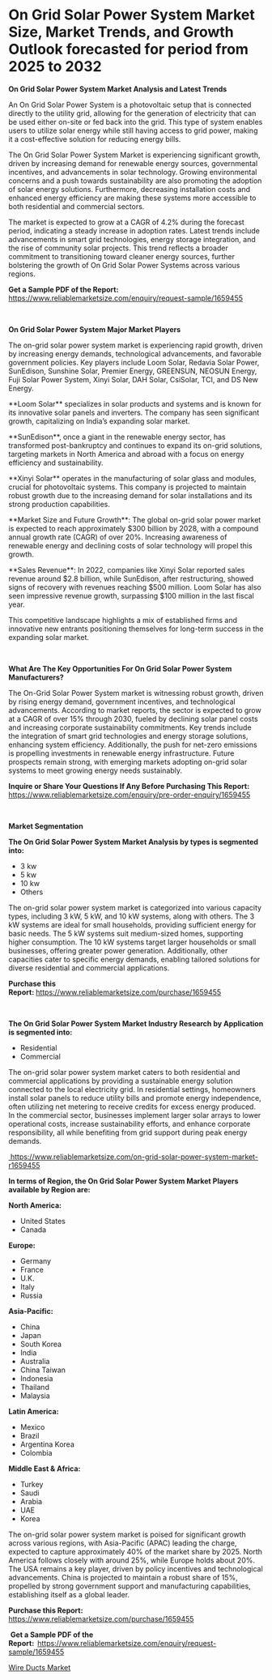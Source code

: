 <p><h1>On Grid Solar Power System Market Size, Market Trends, and Growth Outlook forecasted for period from 2025 to 2032</h1></p><p><strong>On Grid Solar Power System Market Analysis and Latest Trends</strong></p>
<p><p>An On Grid Solar Power System is a photovoltaic setup that is connected directly to the utility grid, allowing for the generation of electricity that can be used either on-site or fed back into the grid. This type of system enables users to utilize solar energy while still having access to grid power, making it a cost-effective solution for reducing energy bills. </p><p>The On Grid Solar Power System Market is experiencing significant growth, driven by increasing demand for renewable energy sources, governmental incentives, and advancements in solar technology. Growing environmental concerns and a push towards sustainability are also promoting the adoption of solar energy solutions. Furthermore, decreasing installation costs and enhanced energy efficiency are making these systems more accessible to both residential and commercial sectors.</p><p>The market is expected to grow at a CAGR of 4.2% during the forecast period, indicating a steady increase in adoption rates. Latest trends include advancements in smart grid technologies, energy storage integration, and the rise of community solar projects. This trend reflects a broader commitment to transitioning toward cleaner energy sources, further bolstering the growth of On Grid Solar Power Systems across various regions.</p></p>
<p><strong>Get a Sample PDF of the Report:&nbsp;</strong> <a href="https://www.reliablemarketsize.com/enquiry/request-sample/1659455?utm_campaign=2626&utm_medium=2&utm_source=Github&utm_content=ia&utm_term=07042025&utm_id=on-grid-solar-power-system">https://www.reliablemarketsize.com/enquiry/request-sample/1659455</a></p>
<p>&nbsp;</p>
<p><strong>On Grid Solar Power System Major Market Players</strong></p>
<p><p>The on-grid solar power system market is experiencing rapid growth, driven by increasing energy demands, technological advancements, and favorable government policies. Key players include Loom Solar, Redavia Solar Power, SunEdison, Sunshine Solar, Premier Energy, GREENSUN, NEOSUN Energy, Fuji Solar Power System, Xinyi Solar, DAH Solar, CsiSolar, TCI, and DS New Energy.</p><p>**Loom Solar** specializes in solar products and systems and is known for its innovative solar panels and inverters. The company has seen significant growth, capitalizing on India’s expanding solar market. </p><p>**SunEdison**, once a giant in the renewable energy sector, has transformed post-bankruptcy and continues to expand its on-grid solutions, targeting markets in North America and abroad with a focus on energy efficiency and sustainability.</p><p>**Xinyi Solar** operates in the manufacturing of solar glass and modules, crucial for photovoltaic systems. This company is projected to maintain robust growth due to the increasing demand for solar installations and its strong production capabilities.</p><p>**Market Size and Future Growth**: The global on-grid solar power market is expected to reach approximately $300 billion by 2028, with a compound annual growth rate (CAGR) of over 20%. Increasing awareness of renewable energy and declining costs of solar technology will propel this growth.</p><p>**Sales Revenue**: In 2022, companies like Xinyi Solar reported sales revenue around $2.8 billion, while SunEdison, after restructuring, showed signs of recovery with revenues reaching $500 million. Loom Solar has also seen impressive revenue growth, surpassing $100 million in the last fiscal year. </p><p>This competitive landscape highlights a mix of established firms and innovative new entrants positioning themselves for long-term success in the expanding solar market.</p></p>
<p>&nbsp;</p>
<p><strong>What Are The Key Opportunities For On Grid Solar Power System Manufacturers?</strong></p>
<p><p>The On-Grid Solar Power System market is witnessing robust growth, driven by rising energy demand, government incentives, and technological advancements. According to market reports, the sector is expected to grow at a CAGR of over 15% through 2030, fueled by declining solar panel costs and increasing corporate sustainability commitments. Key trends include the integration of smart grid technologies and energy storage solutions, enhancing system efficiency. Additionally, the push for net-zero emissions is propelling investments in renewable energy infrastructure. Future prospects remain strong, with emerging markets adopting on-grid solar systems to meet growing energy needs sustainably.</p></p>
<p><strong>Inquire or Share Your Questions If Any Before Purchasing This Report:</strong> <a href="https://www.reliablemarketsize.com/enquiry/pre-order-enquiry/1659455?utm_campaign=2626&utm_medium=2&utm_source=Github&utm_content=ia&utm_term=07042025&utm_id=on-grid-solar-power-system">https://www.reliablemarketsize.com/enquiry/pre-order-enquiry/1659455</a></p>
<p>&nbsp;</p>
<p><strong>Market Segmentation</strong></p>
<p><strong>The On Grid Solar Power System Market Analysis by types is segmented into:</strong></p>
<p><ul><li>3 kw</li><li>5 kw</li><li>10 kw</li><li>Others</li></ul></p>
<p><p>The on-grid solar power system market is categorized into various capacity types, including 3 kW, 5 kW, and 10 kW systems, along with others. The 3 kW systems are ideal for small households, providing sufficient energy for basic needs. The 5 kW systems suit medium-sized homes, supporting higher consumption. The 10 kW systems target larger households or small businesses, offering greater power generation. Additionally, other capacities cater to specific energy demands, enabling tailored solutions for diverse residential and commercial applications.</p></p>
<p><strong>Purchase this Report:&nbsp;</strong><a href="https://www.reliablemarketsize.com/purchase/1659455?utm_campaign=2626&utm_medium=2&utm_source=Github&utm_content=ia&utm_term=07042025&utm_id=on-grid-solar-power-system">https://www.reliablemarketsize.com/purchase/1659455</a></p>
<p>&nbsp;</p>
<p><strong>The On Grid Solar Power System Market Industry Research by Application is segmented into:</strong></p>
<p><ul><li>Residential</li><li>Commercial</li></ul></p>
<p><p>The on-grid solar power system market caters to both residential and commercial applications by providing a sustainable energy solution connected to the local electricity grid. In residential settings, homeowners install solar panels to reduce utility bills and promote energy independence, often utilizing net metering to receive credits for excess energy produced. In the commercial sector, businesses implement larger solar arrays to lower operational costs, increase sustainability efforts, and enhance corporate responsibility, all while benefiting from grid support during peak energy demands.</p></p>
<p><a href="https://www.reliablemarketsize.com/on-grid-solar-power-system-market-r1659455?utm_campaign=2626&utm_medium=2&utm_source=Github&utm_content=ia&utm_term=07042025&utm_id=on-grid-solar-power-system">&nbsp;https://www.reliablemarketsize.com/on-grid-solar-power-system-market-r1659455</a></p>
<p><strong>In terms of Region, the On Grid Solar Power System Market Players available by Region are:</strong></p>
<p>
    <p> <strong> North America: </strong>
        <ul>
            <li>United States</li>
            <li>Canada</li>
        </ul>
        </p> 
    <p> <strong> Europe: </strong>
        <ul>
            <li>Germany</li>
            <li>France</li>
            <li>U.K.</li>
            <li>Italy</li>
            <li>Russia</li>
        </ul>
        </p> 
    <p> <strong> Asia-Pacific: </strong>
        <ul>
            <li>China</li>
            <li>Japan</li>
            <li>South Korea</li>
            <li>India</li>
            <li>Australia</li>
            <li>China Taiwan</li>
            <li>Indonesia</li>
            <li>Thailand</li>
            <li>Malaysia</li>
        </ul>
        </p> 
    <p> <strong> Latin America: </strong>
        <ul>
            <li>Mexico</li>
            <li>Brazil</li>
            <li>Argentina Korea</li>
            <li>Colombia</li>
        </ul>
        </p> 
    <p> <strong> Middle East & Africa: </strong>
        <ul>
            <li>Turkey</li>
            <li>Saudi</li>
            <li>Arabia</li>
            <li>UAE</li>
            <li>Korea</li>
        </ul>
    </p>
    </p>
<p><p>The on-grid solar power system market is poised for significant growth across various regions, with Asia-Pacific (APAC) leading the charge, expected to capture approximately 40% of the market share by 2025. North America follows closely with around 25%, while Europe holds about 20%. The USA remains a key player, driven by policy incentives and technological advancements. China is projected to maintain a robust share of 15%, propelled by strong government support and manufacturing capabilities, establishing itself as a global leader.</p></p>
<p><strong>Purchase this Report: </strong><a href="https://www.reliablemarketsize.com/purchase/1659455?utm_campaign=2626&utm_medium=2&utm_source=Github&utm_content=ia&utm_term=07042025&utm_id=on-grid-solar-power-system">https://www.reliablemarketsize.com/purchase/1659455</a></p>
<p>&nbsp;<strong>Get a Sample PDF of the Report:&nbsp;&nbsp;</strong><a href="https://www.reliablemarketsize.com/enquiry/request-sample/1659455?utm_campaign=2626&utm_medium=2&utm_source=Github&utm_content=ia&utm_term=07042025&utm_id=on-grid-solar-power-system">https://www.reliablemarketsize.com/enquiry/request-sample/1659455</a></p>
<p><strong></strong></p>
<p><p><a href="https://github.com/chungwimbu4/Market-Research-Report-List-1/blob/main/wire-ducts-market.md?utm_campaign=2626&utm_medium=2&utm_source=Github&utm_content=ia&utm_term=07042025&utm_id=on-grid-solar-power-system">Wire Ducts Market</a></p></p>